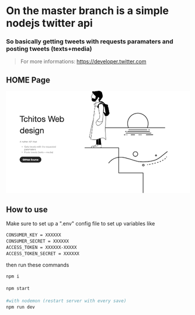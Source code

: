 # On the master branch is a simple nodejs twitter api 

### So basically getting tweets with requests paramaters and posting tweets (texts+media)  
> For more informations: https://developer.twitter.com

## HOME Page

![](public/home.png)

## How to use
  
  Make sure to set up a ".env" config file to set up variables like 
  
    
```bash
CONSUMER_KEY = XXXXXX
CONSUMER_SECRET = XXXXXX
ACCESS_TOKEN = XXXXXX-XXXXX
ACCESS_TOKEN_SECRET = XXXXXX
```
  then run these commands 
  
```bash
npm i

npm start

#with nodemon (restart server with every save)
npm run dev

```
